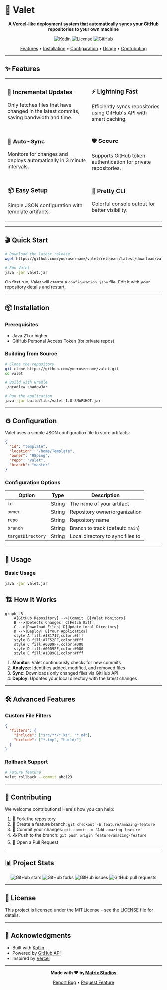 # 🚄 Valet

<div align="center">

**A Vercel-like deployment system that automatically syncs your GitHub repositories to your own machine**

[![Kotlin](https://img.shields.io/badge/Kotlin-2.2.0-7F52FF?style=for-the-badge&logo=kotlin&logoColor=white)](https://kotlinlang.org/)
[![License](https://img.shields.io/badge/License-MIT-green?style=for-the-badge)](LICENSE)
[![GitHub](https://img.shields.io/badge/GitHub-API-181717?style=for-the-badge&logo=github&logoColor=white)](https://docs.github.com/en/rest)

[Features](#-features) • [Installation](#-installation) • [Configuration](#-configuration) • [Usage](#-usage) • [Contributing](#-contributing)

</div>

---

## ✨ Features

<table>
<tr>
<td>

### 🎯 **Incremental Updates**
Only fetches files that have changed in the latest commits, saving bandwidth and time.

</td>
<td>

### ⚡ **Lightning Fast**
Efficiently syncs repositories using GitHub's API with smart caching.

</td>
</tr>
<tr>
<td>

### 🔄 **Auto-Sync**
Monitors for changes and deploys automatically in 3 minute intervals.

</td>
<td>

### 🛡️ **Secure**
Supports GitHub token authentication for private repositories.

</td>
</tr>
<tr>
<td>

### 📦 **Easy Setup**
Simple JSON configuration with template artifacts.

</td>
<td>

### 🌈 **Pretty CLI**
Colorful console output for better visibility.

</td>
</tr>
</table>

---

## 🎬 Quick Start

```bash
# Download the latest release
wget https://github.com/yourusername/valet/releases/latest/download/valet.jar

# Run Valet
java -jar valet.jar
```

On first run, Valet will create a `configuration.json` file. Edit it with your repository details and restart.

---

## 📦 Installation

### Prerequisites

- Java 21 or higher
- GitHub Personal Access Token (for private repos)

### Building from Source

```bash
# Clone the repository
git clone https://github.com/yourusername/valet.git
cd valet

# Build with Gradle
./gradlew shadowJar

# Run the application
java -jar build/libs/valet-1.0-SNAPSHOT.jar
```

---

## ⚙️ Configuration

Valet uses a simple JSON configuration file to store artifacts:

```json
{
  "id": "template",
  "location": "/home/Template",
  "owner": "98ping",
  "repo": "Valet",
  "branch": "master"
}
```

### Configuration Options

| Option            | Type | Description                              |
|-------------------|------|------------------------------------------|
| `id`               | String | The name of your artifact                |
| `owner`           | String | Repository owner/organization            |
| `repo`            | String | Repository name                          |
| `branch`          | String | Branch to track (default: `main`)        |
| `targetDirectory` | String | Local directory to sync files to         |

---

## 🎯 Usage

### Basic Usage

```bash
java -jar valet.jar
```

## 🏗️ How It Works

```mermaid
graph LR
    A[GitHub Repository] -->|Commit| B[Valet Monitors]
    B -->|Detects Changes| C[Fetch Diff]
    C -->|Download Files| D[Update Local Directory]
    D -->|Deploy| E[Your Application]
    style A fill:#181717,color:#fff
    style B fill:#7F52FF,color:#fff
    style C fill:#00D9FF,color:#000
    style D fill:#00D9FF,color:#000
    style E fill:#10B981,color:#fff
```

1. **Monitor**: Valet continuously checks for new commits
2. **Analyze**: Identifies added, modified, and removed files
3. **Sync**: Downloads only changed files via GitHub API
4. **Deploy**: Updates your local directory with the latest changes

---

## 🛠️ Advanced Features

### Custom File Filters

```json
{
  "filters": {
    "include": ["src/**/*.kt", "*.md"],
    "exclude": ["*.tmp", "build/"]
  }
}
```

### Rollback Support

```bash
# Future feature
valet rollback --commit abc123
```

---

## 🤝 Contributing

We welcome contributions! Here's how you can help:

1. 🍴 Fork the repository
2. 🔧 Create a feature branch: `git checkout -b feature/amazing-feature`
3. 💾 Commit your changes: `git commit -m 'Add amazing feature'`
4. 📤 Push to the branch: `git push origin feature/amazing-feature`
5. 🎉 Open a Pull Request

---

## 📊 Project Stats

<div align="center">

![GitHub stars](https://img.shields.io/github/stars/yourusername/valet?style=social)
![GitHub forks](https://img.shields.io/github/forks/yourusername/valet?style=social)
![GitHub issues](https://img.shields.io/github/issues/yourusername/valet)
![GitHub pull requests](https://img.shields.io/github/issues-pr/yourusername/valet)

</div>

---

## 📝 License

This project is licensed under the MIT License - see the [LICENSE](LICENSE) file for details.

---

## 🙏 Acknowledgments

- Built with [Kotlin](https://kotlinlang.org/)
- Powered by [GitHub API](https://docs.github.com/en/rest)
- Inspired by [Vercel](https://vercel.com/)

---

<div align="center">

**Made with ❤️ by [Matrix Studios](https://matrixstudios.ltd)**

[Report Bug](https://github.com/yourusername/valet/issues) • [Request Feature](https://github.com/yourusername/valet/issues)

</div>